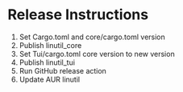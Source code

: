 # Release Instructions

1. Set Cargo.toml and core/cargo.toml version
2. Publish linutil_core
3. Set Tui/cargo.toml core version to new version
4. Publish linutil_tui
5. Run GitHub release action
6. Update AUR linutil
